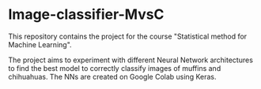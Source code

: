 # Image-classifier-MvsC
This repository contains the project for the course "Statistical method for Machine Learning".

The project aims to experiment with different Neural Network architectures to find the best model to correctly classify images of muffins and chihuahuas. The NNs are created on Google Colab using Keras.
